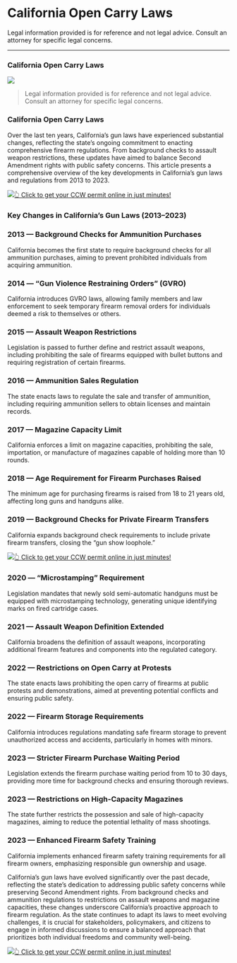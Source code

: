 # California Open Carry Laws

Legal information provided is for reference and not legal advice. Consult an attorney for specific legal concerns. 

* * *

### California Open Carry Laws

![](https://cdn-images-1.medium.com/max/800/1*Z5JN2_gKAXucN-OG45MCOQ.png)

> Legal information provided is for reference and not legal advice. Consult an attorney for specific legal concerns.

### California Open Carry Laws

Over the last ten years, California’s gun laws have experienced substantial changes, reflecting the state’s ongoing commitment to enacting comprehensive firearm regulations. From background checks to assault weapon restrictions, these updates have aimed to balance Second Amendment rights with public safety concerns. This article presents a comprehensive overview of the key developments in California’s gun laws and regulations from 2013 to 2023.

[![](https://cdn-images-1.medium.com/max/1200/1*aCmvRhaa5Xjz4zDZxHzAjg.png)](https://serp.ly/ccw)[👆 Click to get your CCW permit online in just minutes!](https://serp.ly/ccw)

### Key Changes in California’s Gun Laws (2013–2023)

### 2013 — Background Checks for Ammunition Purchases

California becomes the first state to require background checks for all ammunition purchases, aiming to prevent prohibited individuals from acquiring ammunition.

### 2014 — “Gun Violence Restraining Orders” (GVRO)

California introduces GVRO laws, allowing family members and law enforcement to seek temporary firearm removal orders for individuals deemed a risk to themselves or others.

### 2015 — Assault Weapon Restrictions

Legislation is passed to further define and restrict assault weapons, including prohibiting the sale of firearms equipped with bullet buttons and requiring registration of certain firearms.

### 2016 — Ammunition Sales Regulation

The state enacts laws to regulate the sale and transfer of ammunition, including requiring ammunition sellers to obtain licenses and maintain records.

### 2017 — Magazine Capacity Limit

California enforces a limit on magazine capacities, prohibiting the sale, importation, or manufacture of magazines capable of holding more than 10 rounds.

### 2018 — Age Requirement for Firearm Purchases Raised

The minimum age for purchasing firearms is raised from 18 to 21 years old, affecting long guns and handguns alike.

### 2019 — Background Checks for Private Firearm Transfers

California expands background check requirements to include private firearm transfers, closing the “gun show loophole.”

[![](https://cdn-images-1.medium.com/max/1200/1*TMCVgNoKp2NAtvLSAMkaJg.png)](https://serp.ly/ccw)[👆 Click to get your CCW permit online in just minutes!](https://serp.ly/ccw)

### 2020 — “Microstamping” Requirement

Legislation mandates that newly sold semi-automatic handguns must be equipped with microstamping technology, generating unique identifying marks on fired cartridge cases.

### 2021 — Assault Weapon Definition Extended

California broadens the definition of assault weapons, incorporating additional firearm features and components into the regulated category.

### 2022 — Restrictions on Open Carry at Protests

The state enacts laws prohibiting the open carry of firearms at public protests and demonstrations, aimed at preventing potential conflicts and ensuring public safety.

### 2022 — Firearm Storage Requirements

California introduces regulations mandating safe firearm storage to prevent unauthorized access and accidents, particularly in homes with minors.

### 2023 — Stricter Firearm Purchase Waiting Period

Legislation extends the firearm purchase waiting period from 10 to 30 days, providing more time for background checks and ensuring thorough reviews.

### 2023 — Restrictions on High-Capacity Magazines

The state further restricts the possession and sale of high-capacity magazines, aiming to reduce the potential lethality of mass shootings.

### 2023 — Enhanced Firearm Safety Training

California implements enhanced firearm safety training requirements for all firearm owners, emphasizing responsible gun ownership and usage.

California’s gun laws have evolved significantly over the past decade, reflecting the state’s dedication to addressing public safety concerns while preserving Second Amendment rights. From background checks and ammunition regulations to restrictions on assault weapons and magazine capacities, these changes underscore California’s proactive approach to firearm regulation. As the state continues to adapt its laws to meet evolving challenges, it is crucial for stakeholders, policymakers, and citizens to engage in informed discussions to ensure a balanced approach that prioritizes both individual freedoms and community well-being.

[![](https://cdn-images-1.medium.com/max/1200/1*UmVcdbz7GlGdNVJMx2tkag.png)](https://serp.ly/ccw)[👆 Click to get your CCW permit online in just minutes!](https://serp.ly/ccw)

